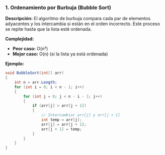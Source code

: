 
### **1. Ordenamiento por Burbuja (Bubble Sort)**

**Descripción:**
El algoritmo de burbuja compara cada par de elementos adyacentes y los intercambia si están en el orden incorrecto. Este proceso se repite hasta que la lista esté ordenada.

**Complejidad:**
- **Peor caso:** O(n²)
- **Mejor caso:** O(n) (si la lista ya está ordenada)

**Ejemplo:**

```csharp
void BubbleSort(int[] arr)
{
    int n = arr.Length;
    for (int i = 0; i < n - 1; i++)
    {
        for (int j = 0; j < n - i - 1; j++)
        {
            if (arr[j] > arr[j + 1])
            {
                // Intercambiar arr[j] y arr[j + 1]
                int temp = arr[j];
                arr[j] = arr[j + 1];
                arr[j + 1] = temp;
            }
        }
    }
}
```